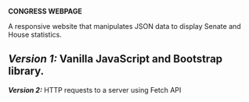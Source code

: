 **CONGRESS WEBPAGE**

A responsive website that manipulates JSON data to display Senate and House statistics.

***Version 1:*** Vanilla JavaScript and Bootstrap library.
------
***Version 2:*** HTTP requests to a server using Fetch API
